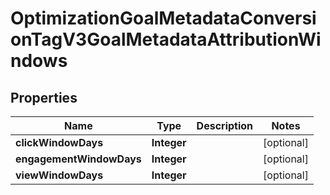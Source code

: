 

# OptimizationGoalMetadataConversionTagV3GoalMetadataAttributionWindows


## Properties

| Name | Type | Description | Notes |
|------------ | ------------- | ------------- | -------------|
|**clickWindowDays** | **Integer** |  |  [optional] |
|**engagementWindowDays** | **Integer** |  |  [optional] |
|**viewWindowDays** | **Integer** |  |  [optional] |



